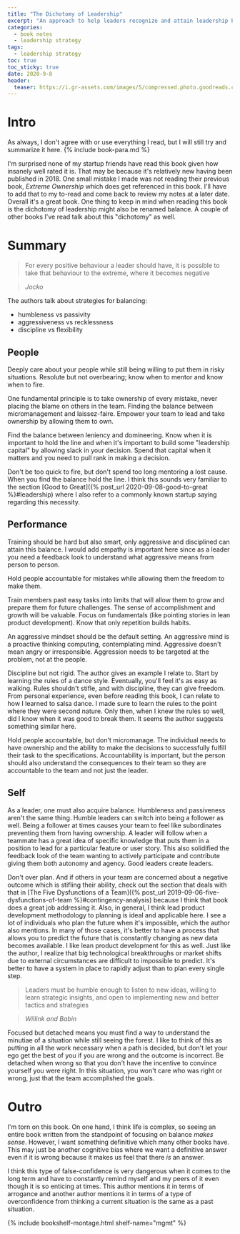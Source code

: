 ```yaml
---
title: "The Dichotomy of Leadership" 
excerpt: "An approach to help leaders recognize and attain leadership balance required for teams"
categories:
  - book notes
  - leadership strategy
tags:
  - leadership strategy
toc: true
toc_sticky: true
date: 2020-9-8
header:
  teaser: https://i.gr-assets.com/images/S/compressed.photo.goodreads.com/books/1523163610l/38714388._SY475_.jpg
---
```

# Intro
As always, I don't agree with or use everything I read, but I will still try and summarize it here. {% include book-para.md %}

I'm surprised none of my startup friends have read this book given how insanely well rated it is. That may be because it's relatively new having been published in 2018. One small mistake I made was not reading their previous book, *Extreme Ownership* which does get referenced in this book. I'll have to add that to my to-read and come back to review my notes at a later date. Overall it's a great book. One thing to keep in mind when reading this book is the dichotomy of leadership might also be renamed balance. A couple of other books I've read talk about this "dichotomy" as well. 

# Summary
> For every positive behaviour a leader should have, it is possible to take that behaviour to the extreme, where it becomes negative

> <cite>Jocko</cite>

The authors talk about strategies for balancing:

- humbleness vs passivity
- aggressiveness vs recklessness
- discipline vs flexibility

## People
Deeply care about your people while still being willing to put them in risky situations. Resolute but not overbearing; know when to mentor and know when to fire.

One fundamental principle is to take ownership of every mistake, never placing the blame on others in the team. Finding the balance between micromanagement and laissez-faire. Empower your team to lead and take ownership by allowing them to own.

Find the balance between leniency and domineering. Know when it is important to hold the line and when it's important to build some "leadership capital" by allowing slack in your decision. Spend that capital when it matters and you need to pull rank in making a decision.

Don't be too quick to fire, but don't spend too long mentoring a lost cause. When you find the balance hold the line. I think this sounds very familiar to the section [Good to Great]({% post_url 2020-09-08-good-to-great %}#leadership) where I also refer to a commonly known startup saying regarding this necessity.

## Performance
Training should be hard but also smart, only aggressive and disciplined can attain this balance. I would add empathy is important here since as a leader you need a feedback look to understand what aggressive means from person to person. 

Hold people accountable for mistakes while allowing them the freedom to make them.

Train members past easy tasks into limits that will allow them to grow and prepare them for future challenges. The sense of accomplishment and growth will be valuable. Focus on fundamentals (like pointing stories in lean product development). Know that only repetition builds habits.

An aggressive mindset should be the default setting. An aggressive mind is a proactive thinking computing, contemplating mind. Aggressive doesn't mean angry or irresponsible. Aggression needs to be targeted at the problem, not at the people.

Discipline but not rigid. The author gives an example I relate to. Start by learning the rules of a dance style. Eventually, you'll feel it's as easy as walking. Rules shouldn't stifle, and with discipline, they can give freedom. From personal experience, even before reading this book, I can relate to how I learned to salsa dance. I made sure to learn the rules to the point where they were second nature. Only then, when I knew the rules so well, did I know when it was good to break them. It seems the author suggests something similar here.

Hold people accountable, but don't micromanage. The individual needs to have ownership and the ability to make the decisions to successfully fulfill their task to the specifications. Accountability is important, but the person should also understand the consequences to their team so they are accountable to the team and not just the leader.

## Self
As a leader, one must also acquire balance. Humbleness and passiveness aren't the same thing. Humble leaders can switch into being a follower as well. Being a follower at times causes your team to feel like subordinates preventing them from having ownership. A leader will follow when a teammate has a great idea of specific knowledge that puts them in a position to lead for a particular feature or user story. This also solidified the feedback look of the team wanting to actively participate and contribute giving them both autonomy and agency. Good leaders create leaders.

Don't over plan. And if others in your team are concerned about a negative outcome which is stifling their ability, check out the section that deals with that in [The Five Dysfunctions of a Team]({% post_url 2019-09-06-five-dysfunctions-of-team %}#contingency-analysis) because I think that book does a great job addressing it. Also, in general, I think lead product development methodology to planning is ideal and applicable here. I see a lot of individuals who plan the future when it's impossible, which the author also mentions. In many of those cases, it's better to have a process that allows you to predict the future that is constantly changing as new data becomes available. I like lean product development for this as well. Just like the author, I realize that big technological breakthroughs or market shifts due to external circumstances are difficult to impossible to predict. It's better to have a system in place to rapidly adjust than to plan every single step.

>Leaders must be humble enough to listen to new ideas, willing to learn strategic insights, and open to implementing new and better tactics and strategies

><cite>Willink and Babin</cite>


Focused but detached means you must find a way to understand the minutiae of a situation while still seeing the forest. I like to think of this as putting in all the work necessary when a path is decided, but don't let your ego get the best of you if you are wrong and the outcome is incorrect. Be detached when wrong so that you don't have the incentive to convince yourself you were right. In this situation, you won't care who was right or wrong, just that the team accomplished the goals.

# Outro
I'm torn on this book. On one hand, I think life is complex, so seeing an entire book written from the standpoint of focusing on balance *makes sense*. However, I want something definitive which many other books have. This may just be another cognitive bias where we want a definitive answer even if it is wrong because it makes us feel that there *is* an answer. 

I think this type of false-confidence is very dangerous when it comes to the long term and have to constantly remind myself and my peers of it even though it is so enticing at times. This author mentions it in terms of arrogance and another author mentions it in terms of a type of overconfidence from thinking a current situation is the same as a past situation.

{% include bookshelf-montage.html shelf-name="mgmt" %}